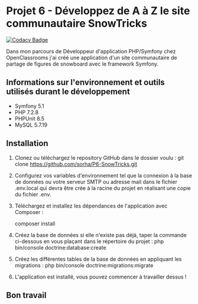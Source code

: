 Projet 6 - Développez de A à Z le site communautaire SnowTricks
===============================================================
[![Codacy Badge](https://app.codacy.com/project/badge/Grade/24c0f26e4cae43d9869199013aa173f2)](https://www.codacy.com/gh/FrancoisNimpagaritse/P6SnowTricks/dashboard?utm_source=github.com&amp;utm_medium=referral&amp;utm_content=FrancoisNimpagaritse/P6SnowTricks&amp;utm_campaign=Badge_Grade)

Dans mon parcours de Développeur d'application PHP/Symfony chez OpenClassrooms j'ai créé une application d'un site communautaire de partage de figures de snowboard avec le framework Symfony. 

Informations sur l'environnement et outils utilisés durant le développement
--------------------------------------------------------------------------- 
* Symfony 5.1
* PHP 7.2.8
* PHPUnit 8.5
* MySQL 5.7.19 

Installation
-------------- 

1. Clonez ou téléchargez le repository GitHub dans le dossier voulu :
    git clone https://github.com/sorha/P6-SnowTricks.git
2. Configurez vos variables d'environnement tel que la connexion à la base de données ou votre serveur SMTP ou adresse mail dans le fichier .env.local qui devra être crée à la racine du projet en réalisant une copie du fichier .env.

3. Téléchargez et installez les dépendances de l'application avec Composer :

    composer install

4. Créez la base de données si elle n'existe pas déjà, taper la commande ci-dessous en vous plaçant dans le répertoire du projet :
    php bin/console doctrine:database:create
    
5. Créez les différentes tables de la base de données en appliquant les migrations :
    php bin/console doctrine:migrations:migrate

6. L'application est installé, vous pouvez commencer à travailler dessus !

Bon travail
-------------